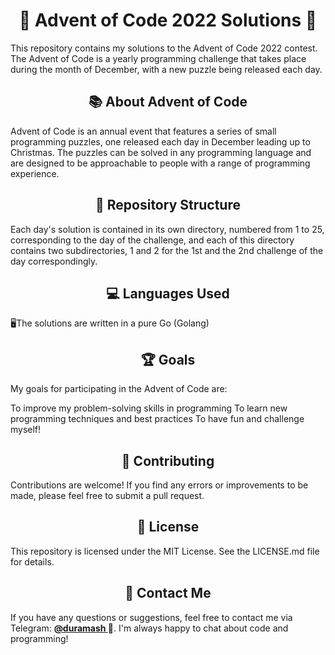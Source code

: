 <center><h1> 🎄 Advent of Code 2022 Solutions 🎁 </h1></center>
This repository contains my solutions to the Advent of Code 2022 contest. The Advent of Code is a yearly programming challenge that takes place during the month of December, with a new puzzle being released each day.

<center><h2> 📚 About Advent of Code </h2></center>
Advent of Code is an annual event that features a series of small programming puzzles, one released each day in December leading up to Christmas. The puzzles can be solved in any programming language and are designed to be approachable to people with a range of programming experience.

<center><h2> 📁 Repository Structure </h2></center>
Each day's solution is contained in its own directory, numbered from 1 to 25, corresponding to the day of the challenge, and each of this directory contains two subdirectories, 1 and 2 for the 1st and the 2nd challenge of the day correspondingly.

<center><h2> 💻 Languages Used </h2></center>
🖥️The solutions are written in a pure Go (Golang)

<center><h2> 🏆 Goals </h2></center>
My goals for participating in the Advent of Code are:

To improve my problem-solving skills in programming
To learn new programming techniques and best practices
To have fun and challenge myself!
<center><h2> 🤝 Contributing </h2></center>
Contributions are welcome! If you find any errors or improvements to be made, please feel free to submit a pull request.

<center><h2> 📃 License </h2></center>
This repository is licensed under the MIT License. See the LICENSE.md file for details.

<center><h2> 📢 Contact Me </h2></center>
If you have any questions or suggestions, feel free to contact me via Telegram: <a href="https://t.me/duramash"> <strong> @duramash </strong> </a> 📱. I'm always happy to chat about code and programming!
